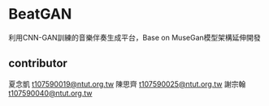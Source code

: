 # BeatGAN
利用CNN-GAN訓練的音樂伴奏生成平台，Base on MuseGan模型架構延伸開發

## contributor
夏念凱 t107590019@ntut.org.tw
陳思齊 t107590025@ntut.org.tw
謝宗翰 t107590040@ntut.org.tw
